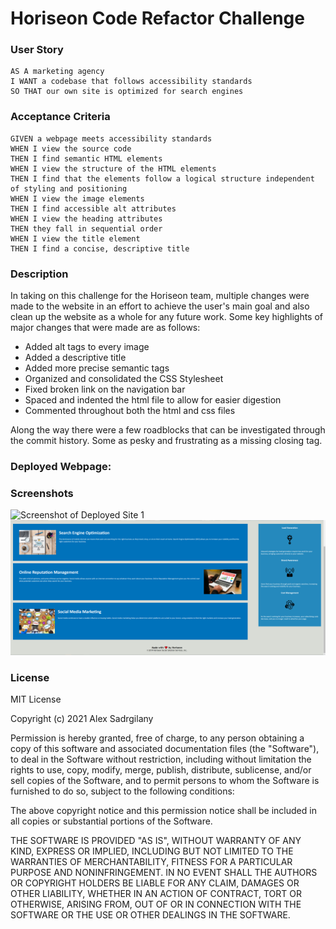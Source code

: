 # Horiseon Code Refactor Challenge

### User Story

```
AS A marketing agency
I WANT a codebase that follows accessibility standards
SO THAT our own site is optimized for search engines
```

### Acceptance Criteria

```
GIVEN a webpage meets accessibility standards
WHEN I view the source code
THEN I find semantic HTML elements
WHEN I view the structure of the HTML elements
THEN I find that the elements follow a logical structure independent of styling and positioning
WHEN I view the image elements
THEN I find accessible alt attributes
WHEN I view the heading attributes
THEN they fall in sequential order
WHEN I view the title element
THEN I find a concise, descriptive title
```

### Description

In taking on this challenge for the Horiseon team, multiple changes were made to the website in an effort to achieve the user's main goal and also clean up the website as a whole for any future work. Some key highlights of major changes that were made are as follows:
* Added alt tags to every image 
* Added a descriptive title
* Added more precise semantic tags
* Organized and consolidated the CSS Stylesheet
* Fixed broken link on the navigation bar
* Spaced and indented the html file to allow for easier digestion
* Commented throughout both the html and css files

Along the way there were a few roadblocks that can be investigated through the commit history. Some as pesky and frustrating as a missing closing tag. 

### Deployed Webpage: 


### Screenshots

![Screenshot of Deployed Site 1](./assets/images/Webpage_Screenshot_1.PNG)
![Screenshot of Deployed Site 2](./assets/images/Webpage_Screenshot_2.PNG)

### License

MIT License

Copyright (c) 2021 Alex Sadrgilany

Permission is hereby granted, free of charge, to any person obtaining a copy
of this software and associated documentation files (the "Software"), to deal
in the Software without restriction, including without limitation the rights
to use, copy, modify, merge, publish, distribute, sublicense, and/or sell
copies of the Software, and to permit persons to whom the Software is
furnished to do so, subject to the following conditions:

The above copyright notice and this permission notice shall be included in all
copies or substantial portions of the Software.

THE SOFTWARE IS PROVIDED "AS IS", WITHOUT WARRANTY OF ANY KIND, EXPRESS OR
IMPLIED, INCLUDING BUT NOT LIMITED TO THE WARRANTIES OF MERCHANTABILITY,
FITNESS FOR A PARTICULAR PURPOSE AND NONINFRINGEMENT. IN NO EVENT SHALL THE
AUTHORS OR COPYRIGHT HOLDERS BE LIABLE FOR ANY CLAIM, DAMAGES OR OTHER
LIABILITY, WHETHER IN AN ACTION OF CONTRACT, TORT OR OTHERWISE, ARISING FROM,
OUT OF OR IN CONNECTION WITH THE SOFTWARE OR THE USE OR OTHER DEALINGS IN THE
SOFTWARE.

